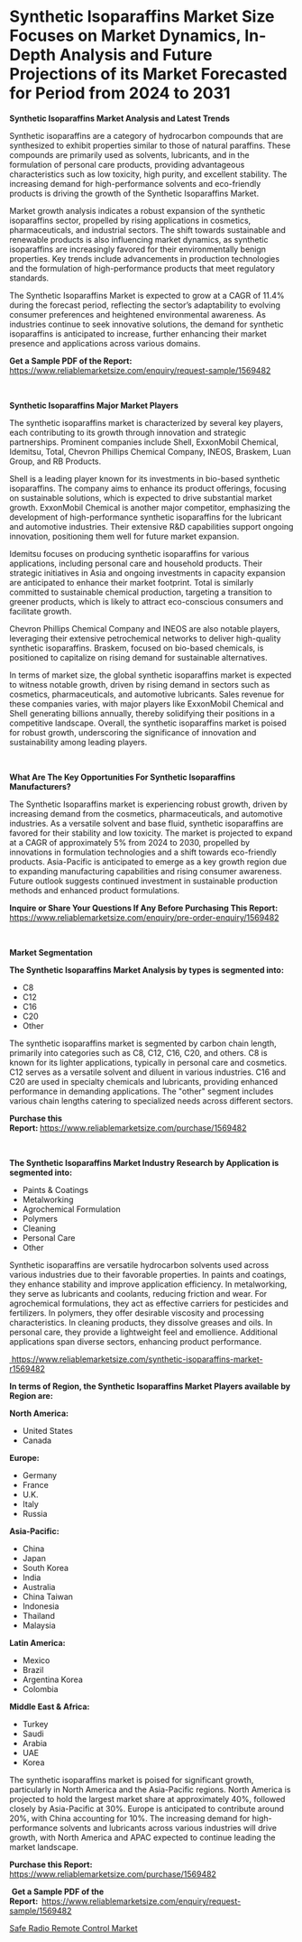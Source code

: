 <p><h1>Synthetic Isoparaffins Market Size Focuses on Market Dynamics, In-Depth Analysis and Future Projections of its Market Forecasted for Period from 2024 to 2031</h1></p><p><strong>Synthetic Isoparaffins Market Analysis and Latest Trends</strong></p>
<p><p>Synthetic isoparaffins are a category of hydrocarbon compounds that are synthesized to exhibit properties similar to those of natural paraffins. These compounds are primarily used as solvents, lubricants, and in the formulation of personal care products, providing advantageous characteristics such as low toxicity, high purity, and excellent stability. The increasing demand for high-performance solvents and eco-friendly products is driving the growth of the Synthetic Isoparaffins Market.</p><p>Market growth analysis indicates a robust expansion of the synthetic isoparaffins sector, propelled by rising applications in cosmetics, pharmaceuticals, and industrial sectors. The shift towards sustainable and renewable products is also influencing market dynamics, as synthetic isoparaffins are increasingly favored for their environmentally benign properties. Key trends include advancements in production technologies and the formulation of high-performance products that meet regulatory standards.</p><p>The Synthetic Isoparaffins Market is expected to grow at a CAGR of 11.4% during the forecast period, reflecting the sector’s adaptability to evolving consumer preferences and heightened environmental awareness. As industries continue to seek innovative solutions, the demand for synthetic isoparaffins is anticipated to increase, further enhancing their market presence and applications across various domains.</p></p>
<p><strong>Get a Sample PDF of the Report:&nbsp;</strong> <a href="https://www.reliablemarketsize.com/enquiry/request-sample/1569482?utm_campaign=1103&utm_medium=2&utm_source=Github&utm_content=ia&utm_term=29122024&utm_id=synthetic-isoparaffins">https://www.reliablemarketsize.com/enquiry/request-sample/1569482</a></p>
<p>&nbsp;</p>
<p><strong>Synthetic Isoparaffins Major Market Players</strong></p>
<p><p>The synthetic isoparaffins market is characterized by several key players, each contributing to its growth through innovation and strategic partnerships. Prominent companies include Shell, ExxonMobil Chemical, Idemitsu, Total, Chevron Phillips Chemical Company, INEOS, Braskem, Luan Group, and RB Products.</p><p>Shell is a leading player known for its investments in bio-based synthetic isoparaffins. The company aims to enhance its product offerings, focusing on sustainable solutions, which is expected to drive substantial market growth. ExxonMobil Chemical is another major competitor, emphasizing the development of high-performance synthetic isoparaffins for the lubricant and automotive industries. Their extensive R&D capabilities support ongoing innovation, positioning them well for future market expansion.</p><p>Idemitsu focuses on producing synthetic isoparaffins for various applications, including personal care and household products. Their strategic initiatives in Asia and ongoing investments in capacity expansion are anticipated to enhance their market footprint. Total is similarly committed to sustainable chemical production, targeting a transition to greener products, which is likely to attract eco-conscious consumers and facilitate growth.</p><p>Chevron Phillips Chemical Company and INEOS are also notable players, leveraging their extensive petrochemical networks to deliver high-quality synthetic isoparaffins. Braskem, focused on bio-based chemicals, is positioned to capitalize on rising demand for sustainable alternatives.</p><p>In terms of market size, the global synthetic isoparaffins market is expected to witness notable growth, driven by rising demand in sectors such as cosmetics, pharmaceuticals, and automotive lubricants. Sales revenue for these companies varies, with major players like ExxonMobil Chemical and Shell generating billions annually, thereby solidifying their positions in a competitive landscape. Overall, the synthetic isoparaffins market is poised for robust growth, underscoring the significance of innovation and sustainability among leading players.</p></p>
<p>&nbsp;</p>
<p><strong>What Are The Key Opportunities For Synthetic Isoparaffins Manufacturers?</strong></p>
<p><p>The Synthetic Isoparaffins market is experiencing robust growth, driven by increasing demand from the cosmetics, pharmaceuticals, and automotive industries. As a versatile solvent and base fluid, synthetic isoparaffins are favored for their stability and low toxicity. The market is projected to expand at a CAGR of approximately 5% from 2024 to 2030, propelled by innovations in formulation technologies and a shift towards eco-friendly products. Asia-Pacific is anticipated to emerge as a key growth region due to expanding manufacturing capabilities and rising consumer awareness. Future outlook suggests continued investment in sustainable production methods and enhanced product formulations.</p></p>
<p><strong>Inquire or Share Your Questions If Any Before Purchasing This Report:</strong> <a href="https://www.reliablemarketsize.com/enquiry/pre-order-enquiry/1569482?utm_campaign=1103&utm_medium=2&utm_source=Github&utm_content=ia&utm_term=29122024&utm_id=synthetic-isoparaffins">https://www.reliablemarketsize.com/enquiry/pre-order-enquiry/1569482</a></p>
<p>&nbsp;</p>
<p><strong>Market Segmentation</strong></p>
<p><strong>The Synthetic Isoparaffins Market Analysis by types is segmented into:</strong></p>
<p><ul><li>C8</li><li>C12</li><li>C16</li><li>C20</li><li>Other</li></ul></p>
<p><p>The synthetic isoparaffins market is segmented by carbon chain length, primarily into categories such as C8, C12, C16, C20, and others. C8 is known for its lighter applications, typically in personal care and cosmetics. C12 serves as a versatile solvent and diluent in various industries. C16 and C20 are used in specialty chemicals and lubricants, providing enhanced performance in demanding applications. The "other" segment includes various chain lengths catering to specialized needs across different sectors.</p></p>
<p><strong>Purchase this Report:&nbsp;</strong><a href="https://www.reliablemarketsize.com/purchase/1569482?utm_campaign=1103&utm_medium=2&utm_source=Github&utm_content=ia&utm_term=29122024&utm_id=synthetic-isoparaffins">https://www.reliablemarketsize.com/purchase/1569482</a></p>
<p>&nbsp;</p>
<p><strong>The Synthetic Isoparaffins Market Industry Research by Application is segmented into:</strong></p>
<p><ul><li>Paints & Coatings</li><li>Metalworking</li><li>Agrochemical Formulation</li><li>Polymers</li><li>Cleaning</li><li>Personal Care</li><li>Other</li></ul></p>
<p><p>Synthetic isoparaffins are versatile hydrocarbon solvents used across various industries due to their favorable properties. In paints and coatings, they enhance stability and improve application efficiency. In metalworking, they serve as lubricants and coolants, reducing friction and wear. For agrochemical formulations, they act as effective carriers for pesticides and fertilizers. In polymers, they offer desirable viscosity and processing characteristics. In cleaning products, they dissolve greases and oils. In personal care, they provide a lightweight feel and emollience. Additional applications span diverse sectors, enhancing product performance.</p></p>
<p><a href="https://www.reliablemarketsize.com/synthetic-isoparaffins-market-r1569482?utm_campaign=1103&utm_medium=2&utm_source=Github&utm_content=ia&utm_term=29122024&utm_id=synthetic-isoparaffins">&nbsp;https://www.reliablemarketsize.com/synthetic-isoparaffins-market-r1569482</a></p>
<p><strong>In terms of Region, the Synthetic Isoparaffins Market Players available by Region are:</strong></p>
<p>
    <p> <strong> North America: </strong>
        <ul>
            <li>United States</li>
            <li>Canada</li>
        </ul>
        </p> 
    <p> <strong> Europe: </strong>
        <ul>
            <li>Germany</li>
            <li>France</li>
            <li>U.K.</li>
            <li>Italy</li>
            <li>Russia</li>
        </ul>
        </p> 
    <p> <strong> Asia-Pacific: </strong>
        <ul>
            <li>China</li>
            <li>Japan</li>
            <li>South Korea</li>
            <li>India</li>
            <li>Australia</li>
            <li>China Taiwan</li>
            <li>Indonesia</li>
            <li>Thailand</li>
            <li>Malaysia</li>
        </ul>
        </p> 
    <p> <strong> Latin America: </strong>
        <ul>
            <li>Mexico</li>
            <li>Brazil</li>
            <li>Argentina Korea</li>
            <li>Colombia</li>
        </ul>
        </p> 
    <p> <strong> Middle East & Africa: </strong>
        <ul>
            <li>Turkey</li>
            <li>Saudi</li>
            <li>Arabia</li>
            <li>UAE</li>
            <li>Korea</li>
        </ul>
    </p>
    </p>
<p><p>The synthetic isoparaffins market is poised for significant growth, particularly in North America and the Asia-Pacific regions. North America is projected to hold the largest market share at approximately 40%, followed closely by Asia-Pacific at 30%. Europe is anticipated to contribute around 20%, with China accounting for 10%. The increasing demand for high-performance solvents and lubricants across various industries will drive growth, with North America and APAC expected to continue leading the market landscape.</p></p>
<p><strong>Purchase this Report: </strong><a href="https://www.reliablemarketsize.com/purchase/1569482?utm_campaign=1103&utm_medium=2&utm_source=Github&utm_content=ia&utm_term=29122024&utm_id=synthetic-isoparaffins">https://www.reliablemarketsize.com/purchase/1569482</a></p>
<p>&nbsp;<strong>Get a Sample PDF of the Report:&nbsp;&nbsp;</strong><a href="https://www.reliablemarketsize.com/enquiry/request-sample/1569482?utm_campaign=1103&utm_medium=2&utm_source=Github&utm_content=ia&utm_term=29122024&utm_id=synthetic-isoparaffins">https://www.reliablemarketsize.com/enquiry/request-sample/1569482</a></p>
<p><strong></strong></p>
<p><p><a href="https://github.com/gdfhhhj/Market-Research-Report-List-7/blob/main/safe-radio-remote-control-market.md?utm_campaign=1103&utm_medium=2&utm_source=Github&utm_content=ia&utm_term=29122024&utm_id=synthetic-isoparaffins">Safe Radio Remote Control Market</a></p></p>